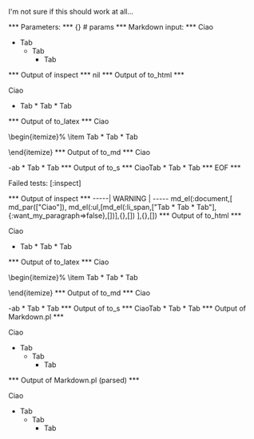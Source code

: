I'm not sure if this should work at all...

*** Parameters: ***
{} # params 
*** Markdown input: ***
Ciao

*	Tab
	*	Tab
		*	Tab

*** Output of inspect ***
nil
*** Output of to_html ***
<p>Ciao</p>

<ul>
<li>Tab * Tab * Tab</li>
</ul>
*** Output of to_latex ***
Ciao

\begin{itemize}%
\item Tab * Tab * Tab

\end{itemize}
*** Output of to_md ***
Ciao

-ab * Tab * Tab
*** Output of to_s ***
CiaoTab * Tab * Tab
*** EOF ***




Failed tests:   [:inspect] 

*** Output of inspect ***
-----| WARNING | -----
md_el(:document,[
	md_par(["Ciao"]),
	md_el(:ul,[md_el(:li_span,["Tab * Tab * Tab"],{:want_my_paragraph=>false},[])],{},[])
],{},[])
*** Output of to_html ***
<p>Ciao</p>

<ul>
<li>Tab * Tab * Tab</li>
</ul>
*** Output of to_latex ***
Ciao

\begin{itemize}%
\item Tab * Tab * Tab

\end{itemize}
*** Output of to_md ***
Ciao

-ab * Tab * Tab
*** Output of to_s ***
CiaoTab * Tab * Tab
*** Output of Markdown.pl ***
<p>Ciao</p>

<ul>
<li>Tab
<ul>
<li>Tab
<ul>
<li>Tab</li>
</ul></li>
</ul></li>
</ul>

*** Output of Markdown.pl (parsed) ***
<div>
 <p>
  Ciao
 </p>
 <ul>
  <li>
   Tab 
   <ul>
    <li>
     Tab 
     <ul>
      <li>
       Tab
      </li>
     </ul>
    </li>
   </ul>
  </li>
 </ul>
</div>